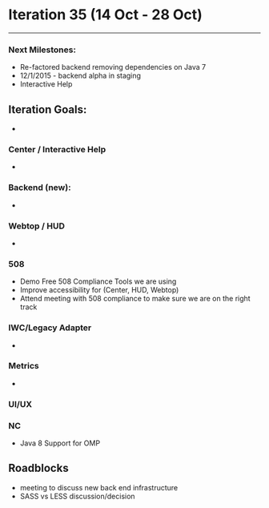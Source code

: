 # Iteration 35 (14 Oct - 28 Oct)

*** 
### Next Milestones:
* Re-factored backend removing dependencies on Java 7
* 12/1/2015 - backend alpha in staging  
* Interactive Help

## Iteration Goals:
*  

### Center / Interactive Help
* 

### Backend (new):
* 

### Webtop / HUD
* 

### 508
* Demo Free 508 Compliance Tools we are using 
* Improve accessibility for (Center, HUD, Webtop)
* Attend meeting with 508 compliance to make sure we are on the right track
  
### IWC/Legacy Adapter
* 

### Metrics
* 

### UI/UX

### NC
* Java 8 Support for OMP
  
## Roadblocks
* meeting to discuss new back end infrastructure
* SASS vs LESS discussion/decision 